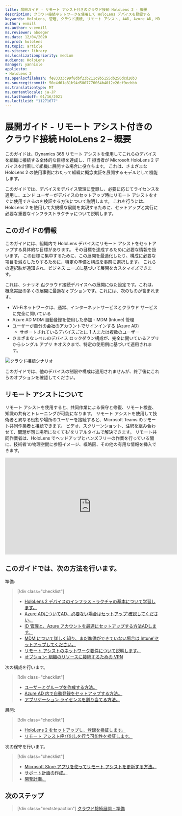 ```yaml
---
title: 展開ガイド - リモート アシスト付きのクラウド接続 HoloLens 2 - 概要
description: クラウド接続ネットワークを使用して HoloLens デバイスを登録する
keywords: HoloLens, 管理, クラウド接続, リモート アシスト, AAD, Azure AD, MDM, モバイル デバイス管理
author: evmill
ms.author: v-evmill
ms.reviewer: aboeger
ms.date: 12/04/2020
ms.prod: hololens
ms.topic: article
ms.sitesec: library
ms.localizationpriority: medium
audience: HoloLens
manager: yannisle
appliesto:
- HoloLens 2
ms.openlocfilehash: fe83333c99f8dbf23b211c9b5155db256dcd20b3
ms.sourcegitcommit: 50e4d61a31b94d5007776064b4012e26cf9ecbbb
ms.translationtype: MT
ms.contentlocale: ja-JP
ms.lasthandoff: 01/16/2021
ms.locfileid: "11271677"
---
```

# 展開ガイド - リモート アシスト付きのクラウド接続 HoloLens 2 – 概要

このガイドは、Dynamics 365 リモート アシストを使用してこれらのデバイスを組織に接続する全体的な目標を達成し、IT 担当者が Microsoft HoloLens 2 デバイスを計画して組織に展開する場合に役立ちます。 これは、さまざまな HoloLens 2 の使用事例にわたって組織に概念実証を展開するモデルとして機能します。

このガイドでは、デバイスをデバイス管理に登録し、必要に応じてライセンスを適用し、エンド ユーザーがデバイスのセットアップ時にリモート アシストをすぐに使用できるのを検証する方法について説明します。 これを行うには、HoloLens 2 を使用して大規模な展開を実現するために、セットアップと実行に必要な重要なインフラストラクチャについて説明します。

## このガイドの情報

このガイドには、組織内で HoloLens デバイスにリモート アシストをセットアップする具体的な目標があります。 その目標を達成するために必要な情報を扱います。 この目標に集中するために、この展開を最適化したり、構成に必要な項目を減らしたりするために、特定の準備と構成を事前に選択します。 これらの選択肢が通知され、ビジネス ニーズに基づいて展開をカスタマイズできます。

これは、シナリオ [A:](https://docs.microsoft.com/hololens/common-scenarios#scenario-a)クラウド接続デバイスへの展開に似た設定です。これは、概念実証の多くの展開に最適なオプションです。これには、次のものが含まれます。

- Wi-Fiネットワークは、通常、インターネットサービスとクラウド サービスに完全に開いている
- Azure AD MDM 自動登録を使用した参加 - MDM (Intune) 管理
- ユーザーが自分の会社のアカウントでサインインする (Azure AD)
  - サポートされているデバイスごとに 1 人または複数のユーザー
- さまざまなレベルのデバイス ロックダウン構成が、完全に開いているアプリからシングル アプリ キオスクまで、特定の使用例に基づいて適用されます。

![クラウド接続シナリオ](./images/cloud-connected-guide-diagram.png)

このガイドでは、他のデバイスの制限や構成は適用されませんが、終了後にこれらのオプションを確認してください。

## リモート アシストについて

リモート アシストを使用すると、共同作業による保守と修復、リモート検査、知識の共有とトレーニングが可能になります。 リモート アシストを使用して技術者と異なる役割や場所のユーザーを接続すると、Microsoft Teams のリモート共同作業者と接続できます。 ビデオ、スクリーンショット、注釈を組み合わせて、問題が同じ場所になくても&#39;をリアルタイムで解決できます。 リモート共同作業者は、HoloLens でヘッドアップとハンズフリーの作業を行っている間に、技術者&#39;の物理空間に参照イメージ、概略図、その他の有用な情報を挿入できます。

<iframe width="560" height="315" src="https://www.youtube.com/embed/d3YT8j0yYl0" frameborder="0" allow="accelerometer; autoplay; clipboard-write; encrypted-media; gyroscope; picture-in-picture" allowfullscreen></iframe>

## このガイドでは、次の方法を行います。

準備:

> [!div class="checklist"]
> - [HoloLens 2 デバイスのインフラストラクチャの基本について学習します。](hololens2-cloud-connected-prepare.md#infrastructure-essentials)
> - [Azure ADについてAD、必要ない場合はセットアップ&#39;確認してください。](hololens2-cloud-connected-prepare.md#azure-active-directory)
> - [ID 管理と、Azure アカウントを最適にセットアップする方法ADします。](hololens2-cloud-connected-prepare.md#identity-management)
> - [MDM について詳しく知り、まだ準備ができていない場合は Intune&#39;セットアップしてください。](hololens2-cloud-connected-prepare.md#mobile-device-management)
> - [リモート アシストのネットワーク要件について説明します。](hololens2-cloud-connected-prepare.md#network)
> - [オプション: 組織のリソースに接続するための VPN](/hololens2-cloud-connected-prepare.md#optional-connect-your-hololens-to-vpn)

次の構成を行います。

> [!div class="checklist"]
> - [ユーザーとグループを作成する方法。](hololens2-cloud-connected-configure.md#azure-users-and-groups)
> - [Azure AD 内で自動登録をセットアップする方法。](hololens2-cloud-connected-configure.md#auto-enrollment-on-hololens-2)
> - [アプリケーション ライセンスを割り当てる方法。](hololens2-cloud-connected-configure.md#application-licenses)

展開:

> [!div class="checklist"]
> - [HoloLens 2 をセットアップし、登録を検証します。](hololens2-cloud-connected-deploy.md#enrollment-validation)
> - [リモート アシスト呼び出しを行う可能性を検証します。](hololens2-cloud-connected-deploy.md#remote-assist-call-validation)

次の保守を行います。

> [!div class="checklist"]
> - [Microsoft Store アプリを使ってリモート アシストを更新する方法。](hololens2-cloud-connected-maintain.md#updates)
> - [サポート計画の作成。](hololens2-cloud-connected-maintain.md#support-plan)
> - [開発計画。](hololens2-cloud-connected-maintain.md#development-plan)

## 次のステップ

> [!div class="nextstepaction"]
> [クラウド接続展開 - 準備](hololens2-cloud-connected-prepare.md)

